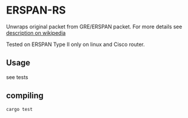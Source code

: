 # ERSPAN-RS

Unwraps original packet from GRE/ERSPAN packet. For more details see [description on wikipedia](https://en.wikipedia.org/wiki/Generic_Routing_Encapsulation)

Tested on ERSPAN Type II only on linux and Cisco router.

## Usage

see tests

## compiling

    cargo test

